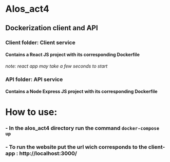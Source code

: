# Alos_act4
## Dockerization client and API
### Client folder: Client service
#### Contains a React JS project with its corresponding **Dockerfile**
*note: react app may take a few seconds to start*

### API folder: API service
#### Contains a Node Express JS project with its corresponding **Dockerfile**

# How to use:
### - In the alos_act4 directory **run the command** `docker-compose up`
### - To run the website put the url wich corresponds to the client-app : **http://localhost:3000/**
